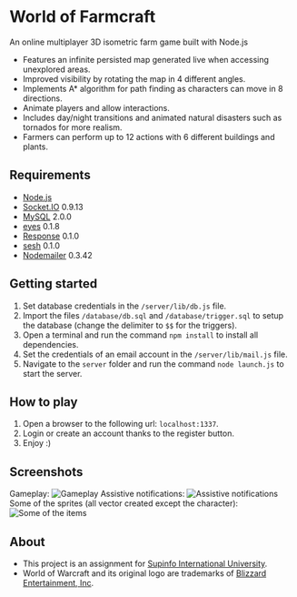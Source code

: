 # World of Farmcraft #

An online multiplayer 3D isometric farm game built with Node.js

- Features an infinite persisted map generated live when accessing unexplored areas.
- Improved visibility by rotating the map in 4 different angles.
- Implements A* algorithm for path finding as characters can move in 8 directions.
- Animate players and allow interactions.
- Includes day/night transitions and animated natural disasters such as tornados for more realism.
- Farmers can perform up to 12 actions with 6 different buildings and plants.

## Requirements ##
- [Node.js](http://nodejs.org/)
- [Socket.IO](https://www.npmjs.com/package/socket.io) 0.9.13
- [MySQL](https://www.npmjs.com/package/mysql) 2.0.0
- [eyes](https://www.npmjs.com/package/eyes) 0.1.8
- [Response](https://www.npmjs.com/package/response) 0.1.0
- [sesh](https://www.npmjs.com/package/sesh) 0.1.0
- [Nodemailer](https://www.npmjs.com/package/nodemailer) 0.3.42

## Getting started ##
1. Set database credentials in the `/server/lib/db.js` file.
2. Import the files `/database/db.sql` and `/database/trigger.sql` to setup the database (change the delimiter to `$$` for the triggers).
3. Open a terminal and run the command `npm install` to install all dependencies.
4. Set the credentials of an email account in the `/server/lib/mail.js` file.
5. Navigate to the `server` folder and run the command `node launch.js` to start the server.

## How to play ##
1. Open a browser to the following url: `localhost:1337`.
2. Login or create an account thanks to the register button.
3. Enjoy :)

## Screenshots ##
Gameplay:
![Gameplay](http://joeyclouvel.com/supinfo/wof/gameplay.png)
Assistive notifications:
![Assistive notifications](http://joeyclouvel.com/supinfo/wof/assistive-notifications.png)
Some of the sprites (all vector created except the character):
![Some of the items](http://joeyclouvel.com/supinfo/wof/items.png)

## About ##
- This project is an assignment for [Supinfo International University](http://www.supinfo.com).
- World of Warcraft and its original logo are trademarks of [Blizzard Entertainment, Inc](http://blizzard.com).